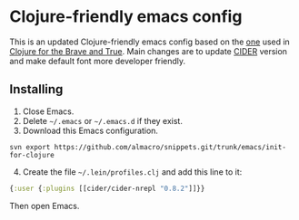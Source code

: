 # Clojure-friendly emacs config

This is an updated Clojure-friendly emacs config based
on the [one](https://github.com/flyingmachine/emacs-for-clojure/archive/book1.zip)
used in [Clojure for the Brave and True](http://www.braveclojure.com/).
Main changes are to update [CIDER](https://github.com/clojure-emacs/cider) version
and make default font more developer friendly.

## Installing

1. Close Emacs.
2. Delete `~/.emacs` or `~/.emacs.d` if they exist.
3. Download this Emacs configuration.

```
svn export https://github.com/almacro/snippets.git/trunk/emacs/init-for-clojure
```

4. Create the file `~/.lein/profiles.clj` and add this line to it:

```clojure
{:user {:plugins [[cider/cider-nrepl "0.8.2"]]}} 
```

Then open Emacs.
